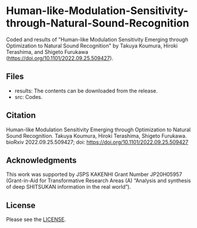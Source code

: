# Human-like-Modulation-Sensitivity-through-Natural-Sound-Recognition
Coded and results of "Human-like Modulation Sensitivity Emerging through Optimization to Natural Sound Recognition" by Takuya Koumura, Hiroki Terashima, and Shigeto Furukawa (https://doi.org/10.1101/2022.09.25.509427).

## Files
- results: The contents can be downloaded from the release.
- src: Codes.

## Citation
Human-like Modulation Sensitivity Emerging through Optimization to Natural Sound Recognition. Takuya Koumura, Hiroki Terashima, Shigeto Furukawa.  bioRxiv 2022.09.25.509427; doi: https://doi.org/10.1101/2022.09.25.509427

## Acknowledgments
This work was supported by JSPS KAKENHI Grant Number JP20H05957 (Grant-in-Aid for Transformative Research Areas (A) “Analysis and synthesis of deep SHITSUKAN information in the real world”).

## License
Please see the [LICENSE](LICENSE).
